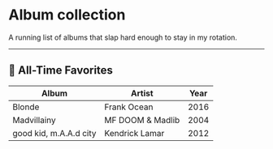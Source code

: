 # Album collection

A running list of albums that slap hard enough to stay in my rotation.

---

## 🥇 All-Time Favorites

| Album | Artist | Year |
|-------|--------|------|
| Blonde | Frank Ocean | 2016 |
| Madvillainy | MF DOOM & Madlib | 2004 |
| good kid, m.A.A.d city | Kendrick Lamar | 2012 |
